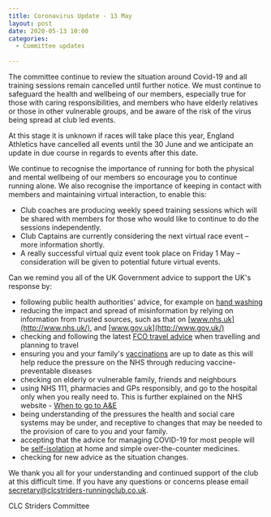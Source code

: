 ```yaml
---
title: Coronavirus Update - 13 May
layout: post
date: 2020-05-13 10:00
categories:
  - Committee updates
  
---
```


The committee continue to review the situation around Covid-19 and all training sessions remain cancelled until further notice. We must continue to safeguard the health and wellbeing of our members, especially true for those with caring responsibilities, and members who have elderly relatives or those in other vulnerable groups, and be aware of the risk of the virus being spread at club led events.

At this stage it is unknown if races will take place this year, England Athletics have cancelled all events until the 30 June and we anticipate an update in due course in regards to events after this date.

We continue to recognise the importance of running for both the physical and mental wellbeing of our members so encourage you to continue running alone. We also recognise the importance of keeping in contact with members and maintaining virtual interaction, to enable this:

* Club coaches are producing weekly speed training sessions which will be shared with members for those who would like to continue to do the sessions independently. 
* Club Captains are currently considering the next virtual race event – more information shortly.
* A really successful virtual quiz event took place on Friday 1 May – consideration will be given to potential future virtual events.

Can we remind you all of the UK Government advice to support the UK's response by:

* following public health authorities' advice, for example on [hand washing](https://www.nhs.uk/live-well/healthy-body/best-way-to-wash-your-hands/)
* reducing the impact and spread of misinformation by relying on information from trusted sources, such as that on [www.nhs.uk](http://www.nhs.uk/), and [www.gov.uk](http://www.gov.uk/)
* checking and following the latest [FCO travel advice](https://www.gov.uk/guidance/travel-advice-novel-coronavirus) when travelling and planning to travel
* ensuring you and your family's [vaccinations](https://www.nhs.uk/conditions/vaccinations/nhs-vaccinations-and-when-to-have-them/) are up to date as this will help reduce the pressure on the NHS through reducing vaccine-preventable diseases
* checking on elderly or vulnerable family, friends and neighbours
* using NHS 111, pharmacies and GPs responsibly, and go to the hospital only when you really need to. This is further explained on the NHS website  - [When to go to A&E](http://www.nhs.uk/using-the-nhs/nhs-services/urgent-and-emergencycare/when-to-go-to-ae/)
* being understanding of the pressures the health and social care systems may be under, and receptive to changes that may be needed to the provision of care to you and your family.
* accepting that the advice for managing COVID-19 for most people will be [self-isolation](https://www.gov.uk/government/publications/wuhan-novel-coronavirus-self-isolation-for-patients-undergoing-testing/advice-sheet-home-isolation) at home and simple over-the-counter medicines.
* checking for new advice as the situation changes.

We thank you all for your understanding and continued support of the club at this difficult time. If you have any questions or concerns please email <secretary@clcstriders-runningclub.co.uk>. 

CLC Striders Committee
